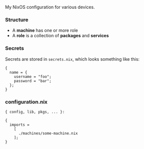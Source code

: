 My NixOS configuration for various devices.

### Structure

* A **machine** has one or more role
* A **role** is a collection of **packages** and **services**

### Secrets

Secrets are stored in `secrets.nix`, which looks something like this:

```
{
  name = {
    username = "foo";
    password = "bar";
  };
}
```

### configuration.nix

```
{ config, lib, pkgs, ... }:

{
  imports =
    [
      ./machines/some-machine.nix
    ];
}
```
